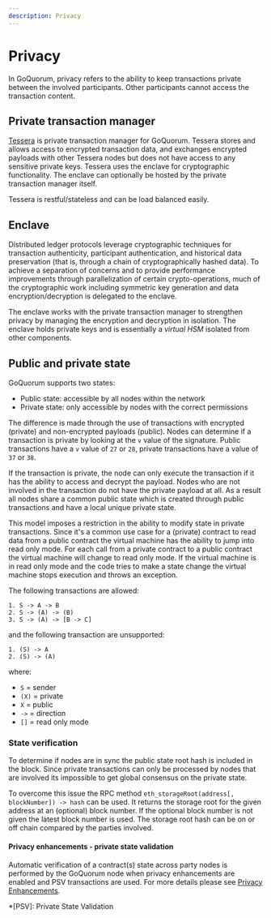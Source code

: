 ```yaml
---
description: Privacy
---
```


# Privacy

In GoQuorum, privacy refers to the ability to keep transactions private between the involved participants.
Other participants cannot access the transaction content.

## Private transaction manager

[Tessera](https://docs.tessera.consensys.net) is private transaction manager for GoQuorum. Tessera stores and allows access
to encrypted transaction data, and exchanges encrypted payloads with other Tessera nodes but does not
have access to any sensitive private keys. Tessera uses the enclave for cryptographic functionality.
The enclave can optionally be hosted by the private transaction manager itself.

Tessera is restful/stateless and can be load balanced easily.

## Enclave

Distributed ledger protocols leverage cryptographic techniques for transaction authenticity, participant
authentication, and historical data preservation (that is, through a chain of cryptographically hashed data).
To achieve a separation of concerns and to provide performance improvements through parallelization
of certain crypto-operations, much of the cryptographic work including symmetric key generation and data
encryption/decryption is delegated to the enclave.

The enclave works with the private transaction manager to strengthen privacy by managing the encryption
and decryption in isolation. The enclave holds private keys and is essentially a _virtual HSM_ isolated
from other components.

## Public and private state

GoQuorum supports two states:

- Public state: accessible by all nodes within the network
- Private state: only accessible by nodes with the correct permissions

The difference is made through the use of transactions with encrypted (private) and non-encrypted payloads (public).
Nodes can determine if a transaction is private by looking at the `v` value of the signature.
Public transactions have a `v` value of `27` or `28`, private transactions have a value of `37` or `38`.

If the transaction is private, the node can only execute the transaction if it has the ability to access and decrypt the payload. Nodes who are not involved in the transaction do not have the private payload at all. As a result all nodes share a common public state which is created through public transactions and have a local unique private state.

This model imposes a restriction in the ability to modify state in private transactions.
Since it's a common use case for a (private) contract to read data from a public contract the virtual machine has the ability to jump into read only mode.
For each call from a private contract to a public contract the virtual machine will change to read only mode.
If the virtual machine is in read only mode and the code tries to make a state change the virtual machine stops execution and throws an exception.

The following transactions are allowed:

```text
1. S -> A -> B
2. S -> (A) -> (B)
3. S -> (A) -> [B -> C]
```

and the following transaction are unsupported:

```text
1. (S) -> A
2. (S) -> (A)
```

where:

- `S` = sender
- `(X)` = private
- `X` = public
- `->` = direction
- `[]` = read only mode

### State verification

To determine if nodes are in sync the public state root hash is included in the block.
Since private transactions can only be processed by nodes that are involved its impossible to get global consensus on the private state.

To overcome this issue the RPC method `eth_storageRoot(address[, blockNumber]) -> hash` can be used.
It returns the storage root for the given address at an (optional) block number.
If the optional block number is not given the latest block number is used.
The storage root hash can be on or off chain compared by the parties involved.

#### Privacy enhancements - private state validation

Automatic verification of a contract(s) state across party nodes is performed by the GoQuorum node when privacy enhancements are enabled and PSV transactions are used.
For more details please see [Privacy Enhancements](PrivacyEnhancements.md).

*[PSV]: Private State Validation
